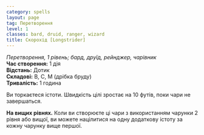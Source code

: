 ```yaml
---
category: spells
layout: page
tag: Перетворення
level: 1
classes: bard, druid, ranger, wizard
title: Скорохід [Longstrider]
---
```


_Перетворення, 1 рівень; бард, друїд, рейнджер, чарівник_    
**Час створення:** 1 дія    
**Відстань:** Дотик    
**Складові:** В, С, М (дрібка бруду)    
**Тривалість:** 1 година    

Ви торкаєтеся істоти. Швидкість цілі зростає на 10 футів, поки чари не завершаться.   

**На вищих рівнях.** Коли ви створюєте ці чари з використанням чарунки 2 рівня або вищої, ви можете націлитися на одну додаткову істоту за кожну чарунку вище першої.
